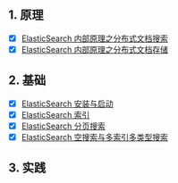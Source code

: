 ## 1. 原理

- [x] [ElasticSearch 内部原理之分布式文档搜索](https://smartsi.blog.csdn.net/article/details/127661672)
- [x] [ElasticSearch 内部原理之分布式文档存储](https://smartsi.blog.csdn.net/article/details/127627130)

## 2. 基础

- [x] [ElasticSearch 安装与启动]()
- [x] [ElasticSearch 索引](https://smartsi.blog.csdn.net/article/details/127680384)
- [x] [ElasticSearch 分页搜索](https://smartsi.blog.csdn.net/article/details/72558047)
- [x] [ElasticSearch 空搜索与多索引多类型搜索](https://smartsi.blog.csdn.net/article/details/72553319)

## 3. 实践
